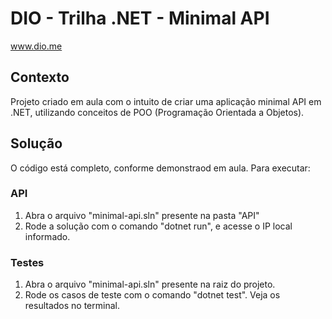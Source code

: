 # DIO - Trilha .NET - Minimal API
www.dio.me

## Contexto
Projeto criado em aula com o intuito de criar uma aplicação minimal API em .NET, utilizando conceitos de POO (Programação Orientada a Objetos).

## Solução
O código está completo, conforme demonstraod em aula. Para executar:

### API
1. Abra o arquivo "minimal-api.sln" presente na pasta "API"
2. Rode a solução com o comando "dotnet run", e acesse o IP local informado.

### Testes
1. Abra o arquivo "minimal-api.sln" presente na raiz do projeto.
2. Rode os casos de teste com o comando "dotnet test". Veja os resultados no terminal.
